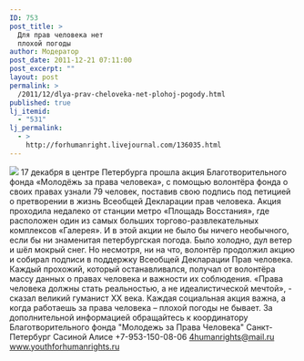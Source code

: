 ```yaml
---
ID: 753
post_title: >
  Для прав человека нет
  плохой погоды
author: Модератор
post_date: 2011-12-21 07:11:00
post_excerpt: ""
layout: post
permalink: >
  /2011/12/dlya-prav-cheloveka-net-plohoj-pogody.html
published: true
lj_itemid:
  - "531"
lj_permalink:
  - >
    http://forhumanright.livejournal.com/136035.html
---
```

<img src="http://cs5338.vk.com/u132145096/132409092/x_5b26039f.jpg" /> 17 декабря в центре Петербурга прошла акция Благотворительного фонда «Молодёжь за права человека», с помощью волонтёра фонда о своих правах узнали 79 человек, поставив свою подпись под петицией о претворении в жизнь Всеобщей Декларации прав человека.
Акция проходила недалеко от станции метро «Площадь Восстания», где расположен один из самых больших торгово-развлекательных комплексов «Галерея». И в этой акции не было бы ничего необычного, если бы ни знаменитая петербургская погода. Было холодно, дул ветер и шёл мокрый снег. Но несмотря, ни на что, волонтёр продолжил акцию и собирал подписи в поддержку Всеобщей Декларации Прав человека. Каждый прохожий, который останавливался, получал от волонтёра массу данных о правах человека и важности их соблюдения.
«Права человека должны стать реальностью, а не идеалистической мечтой», - сказал великий  гуманист ХХ века. Каждая социальная акция важна, а когда работаешь за права человека – плохой погоды не бывает.
За дополнительной информацией обращайтесь к координатору
Благотворительного фонда
"Молодежь за Права Человека" Санкт-Петербург 
Сасиной Алисе 
+7-953-150-08-06 
4humanrights@mail.ru
www.youthforhumanrights.ru